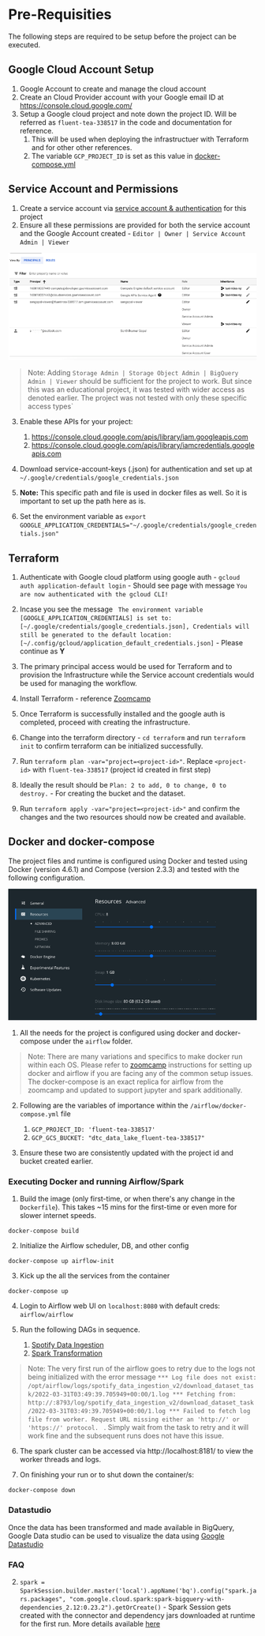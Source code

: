 # Pre-Requisities
The following steps are required to be setup before the project can be executed.

## Google Cloud Account Setup
1. Google Account to create and manage the cloud account
2. Create an Cloud Provider account with your Google email ID at https://console.cloud.google.com/
3. Setup a Google cloud project and note down the project ID. Will be referred as `fluent-tea-338517` in the code and documentation for reference.   
   1. This will be used when deploying the infrastructuer with Terraform and for other other references.
   2. The variable `GCP_PROJECT_ID` is set as this value in [docker-compose.yml](airflow/docker-compose.yml)

## Service Account and Permissions
1. Create a service account via [service account & authentication](https://cloud.google.com/docs/authentication/getting-started) for this project
2. Ensure all these permissions are provided for both the service account and the Google Account created - `Editor | Owner | Service Account Admin | Viewer`

![Service Account Permissions](permissions.png)

> Note: Adding `Storage Admin | Storage Object Admin | BigQuery Admin | Viewer` should be sufficient for the project to work. But since this was an educational project, it was tested with wider access as denoted earlier. The project was not tested with only these specific access types`

3. Enable these APIs for your project:
   1. https://console.cloud.google.com/apis/library/iam.googleapis.com
   2. https://console.cloud.google.com/apis/library/iamcredentials.googleapis.com
   
4. Download service-account-keys (.json) for authentication and set up at `~/.google/credentials/google_credentials.json` 

5. **Note:** This specific path and file is used in docker files as well. So it is important to set up the path here as is. 

6. Set the environment variable as `export GOOGLE_APPLICATION_CREDENTIALS="~/.google/credentials/google_credentials.json"`

## Terraform
1. Authenticate with Google cloud platform using google auth - `gcloud auth application-default login` - Should see page with message `You are now authenticated with the gcloud CLI!`

2. Incase you see the message ` The environment variable [GOOGLE_APPLICATION_CREDENTIALS] is set to:[~/.google/credentials/google_credentials.json], Credentials will still be generated to the default location:   [~/.config/gcloud/application_default_credentials.json]` - Please continue as **Y**

3. The primary principal access would be used for Terraform and to provision the Infrastructure while the Service account credentials would be used for managing the workflow.

4. Install Terraform - reference [Zoomcamp](https://github.com/DataTalksClub/data-engineering-zoomcamp/blob/main/week_1_basics_n_setup/1_terraform_gcp/README.md)
5. Once Terraform is successfully installed and the google auth is completed, proceed with creating the infrastructure.
6. Change into the terraform directory - `cd terraform` and run `terraform init` to confirm terraform can be initialized successfully.
7. Run `terraform plan -var="project=<project-id>"`. Replace `<project-id>` with `fluent-tea-338517` (project id created in first step)
8. Ideally the result should be `Plan: 2 to add, 0 to change, 0 to destroy.` - For creating the bucket and the dataset.
9. Run `terraform apply -var="project=<project-id>"` and confirm the changes and the two resources should now be created and available.

## Docker and docker-compose
The project files and runtime is configured using Docker and tested using Docker (version 4.6.1) and
Compose (version 2.3.3) and tested with the following configuration.

![Docker Resources](docker_resources.png)

1. All the needs for the project is configured using docker and docker-compose under the `airflow` folder.

> Note: There are many variations and specifics to make docker run within each OS. Please refer to [zoomcamp](https://github.com/DataTalksClub/data-engineering-zoomcamp/blob/main/week_2_data_ingestion/README.md) instructions for setting up docker and airflow if you are facing any of the common setup issues. The docker-compose is an exact replica for airflow from the zoomcamp and updated to support jupyter and spark additionally.

2. Following are the variables of importance within the `/airflow/docker-compose.yml` file
   1. `GCP_PROJECT_ID: 'fluent-tea-338517'`
   2. `GCP_GCS_BUCKET: "dtc_data_lake_fluent-tea-338517"`

3. Ensure these two are consistently updated with the project id and bucket created earlier.

### Executing Docker and running Airflow/Spark
1. Build the image (only first-time, or when there's any change in the `Dockerfile`). This takes ~15 mins for the first-time or even more for slower internet speeds.

```shell
docker-compose build
```

2. Initialize the Airflow scheduler, DB, and other config

```shell
docker-compose up airflow-init
```

3. Kick up the all the services from the container

```shell
docker-compose up
```

4. Login to Airflow web UI on `localhost:8080` with default creds: `airflow/airflow`

5. Run the following DAGs in sequence.
   1. [Spotify Data Ingestion](airflow/dags/spotify_data_ingestion_v1.py)
   2. [Spark Transformation](airflow/dags/spark_transformation_v10.py)

> Note: The very first run of the airflow goes to retry due to the logs not being initialized with the error message `*** Log file does not exist: /opt/airflow/logs/spotify_data_ingestion_v2/download_dataset_task/2022-03-31T03:49:39.705949+00:00/1.log
*** Fetching from: http://:8793/log/spotify_data_ingestion_v2/download_dataset_task/2022-03-31T03:49:39.705949+00:00/1.log
*** Failed to fetch log file from worker. Request URL missing either an 'http://' or 'https://' protocol.
` . Simply wait from the task to retry and it will work fine and the subsequent runs does not have this issue.



6. The spark cluster can be accessed via http://localhost:8181/ to view the worker threads and logs.


7. On finishing your run or to shut down the container/s:

```shell
docker-compose down
```

### Datastudio
Once the data has been transformed and made available in BigQuery, Google Data studio can be used to visualize the data using [Google Datastudio](https://datastudio.google.com/reporting/aff15801-5893-4d55-a3bb-7466b9f27e4f)

### FAQ
2. `spark = SparkSession.builder.master('local').appName('bq').config("spark.jars.packages", "com.google.cloud.spark:spark-bigquery-with-dependencies_2.12:0.23.2").getOrCreate()` - Spark Session gets created with the connector and dependency jars downloaded at runtime for the first run. More details available [here](https://github.com/GoogleCloudDataproc/spark-bigquery-connector)




